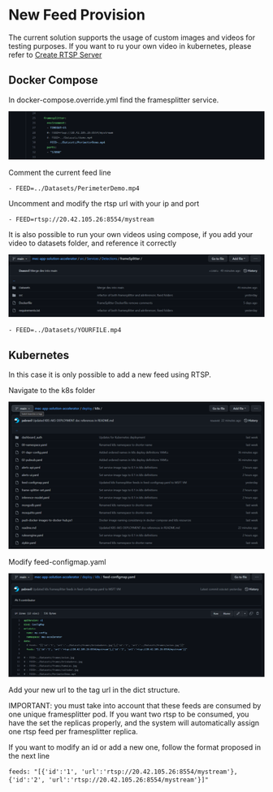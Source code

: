 # New Feed Provision 

The current solution supports the usage of custom images and videos for testing purposes.
If you want to ru your own video in kubernetes, please refer to 
[Create RTSP Server](HOW_TO_CREATE_RTSP_SERVER.MD)

## Docker Compose

In docker-compose.override.yml find the framesplitter service.

![plot](./imgs/new-feed/step1-dc.png)

Comment the current feed line

```
- FEED=../Datasets/PerimeterDemo.mp4
```

Uncomment and modify the rtsp url with your ip and port

```
- FEED=rtsp://20.42.105.26:8554/mystream
```

It is also possible to run your own videos using compose, if you add your video to datasets folder, and reference it correctly

![plot](./imgs/new-feed/step2-dc.png)

```
- FEED=../Datasets/YOURFILE.mp4
```


## Kubernetes

In this case it is only possible to add a new feed using RTSP.

Navigate to the k8s folder

![plot](./imgs/new-feed/step1-kb.png)

Modify feed-configmap.yaml

![plot](./imgs/new-feed/step2-kb.png)

Add your new url to the tag url in the dict structure.

IMPORTANT: you must take into account that these feeds are consumed by one unique framesplitter pod. If you want two rtsp to be consumed, you have the set the replicas properly, and the system will automatically assign one rtsp feed per framesplitter replica.

If you want to modify an id or add a new one, follow the format proposed in the next line

```
feeds: "[{'id':'1', 'url':'rtsp://20.42.105.26:8554/mystream'},{'id':'2', 'url':'rtsp://20.42.105.26:8554/mystream'}]"
```

























